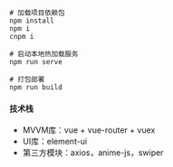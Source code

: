 ```
# 加载项目依赖包
npm install
npm i
cnpm i

# 启动本地热加载服务
npm run serve

# 打包部署
npm run build
```

#### 技术栈
+ MVVM库：vue + vue-router + vuex
+ UI库：element-ui
+ 第三方模块：axios，anime-js，swiper
